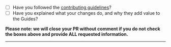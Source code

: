- [ ] Have you followed the [contributing guidelines](https://github.com/github/opensource.guide/blob/master/CONTRIBUTING.md)?
- [ ] Have you explained what your changes do, and why they add value to the Guides?

**Please note: we will close your PR without comment if you do not check the boxes above and provide ALL requested information.**

-----
